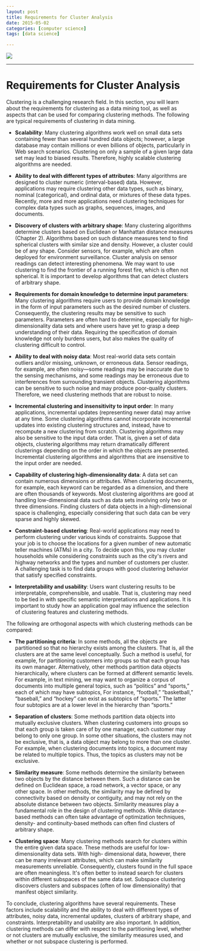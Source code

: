 ```yaml
---
layout: post
title: Requirements for Cluster Analysis 
date: 2015-05-02
categories: [computer science]
tags: [data science]

---
```


[![](http://sungsoo.github.com/images/clustering-req.png)](http://sungsoo.github.com/images/clustering-req.png)

---

# Requirements for Cluster Analysis
Clustering is a challenging research field. In this section, you will learn about the requirements for clustering as a data mining tool, as well as aspects that can be used for comparing clustering methods.
The following are typical requirements of clustering in data mining.

* **Scalability**: Many clustering algorithms work well on small data sets containing fewer than several hundred data objects; however, a large database may contain millions or even billions of objects, particularly in Web search scenarios. Clustering on only a sample of a given large data set may lead to biased results. Therefore, highly scalable clustering algorithms are needed.

* **Ability to deal with different types of attributes**: Many algorithms are designed to cluster numeric (interval-based) data. However, applications may require clustering other data types, such as binary, nominal (categorical), and ordinal data, or mixtures of these data types. Recently, more and more applications need clustering techniques for complex data types such as graphs, sequences, images, and documents.

* **Discovery of clusters with arbitrary shape**: Many clustering algorithms determine clusters based on Euclidean or Manhattan distance measures (Chapter 2). Algorithms based on such distance measures tend to find spherical clusters with similar size and density. However, a cluster could be of any shape. Consider sensors, for example, which are often deployed for environment surveillance. Cluster analysis on sensor readings can detect interesting phenomena. We may want to use clustering to find the frontier of a running forest fire, which is often not spherical. It is important to develop algorithms that can detect clusters of arbitrary shape.

* **Requirements for domain knowledge to determine input parameters**: Many clustering algorithms require users to provide domain knowledge in the form of input parameters such as the desired number of clusters. Consequently, the clustering results may be sensitive to such parameters. Parameters are often hard to determine, especially for high- dimensionality data sets and where users have yet to grasp a deep understanding of their data. Requiring the specification of domain knowledge not only burdens users, but also makes the quality of clustering difficult to control.

* **Ability to deal with noisy data**: Most real-world data sets contain outliers and/or missing, unknown, or erroneous data. Sensor readings, for example, are often noisy—some readings may be inaccurate due to the sensing mechanisms, and some readings may be erroneous due to interferences from surrounding transient objects. Clustering algorithms can be sensitive to such noise and may produce poor-quality clusters. Therefore, we need clustering methods that are robust to noise.

* **Incremental clustering and insensitivity to input order**: In many applications, incremental updates (representing newer data) may arrive at any time. Some clustering algorithms cannot incorporate incremental updates into existing clustering structures and, instead, have to recompute a new clustering from scratch. Clustering algorithms may also be sensitive to the input data order. That is, given a set of data objects, clustering algorithms may return dramatically different clusterings depending on the order in which the objects are presented. Incremental clustering algorithms and algorithms that are insensitive to the input order are needed.

* **Capability of clustering high-dimensionality data**: A data set can contain numerous dimensions or attributes. When clustering documents, for example, each keyword can be regarded as a dimension, and there are often thousands of keywords. Most clustering algorithms are good at handling low-dimensional data such as data sets involving only two or three dimensions. Finding clusters of data objects in a high-dimensional space is challenging, especially considering that such data can be very sparse and highly skewed.

* **Constraint-based clustering**: Real-world applications may need to perform clustering under various kinds of constraints. Suppose that your job is to choose the locations for a given number of new automatic teller machines (ATMs) in a city. To decide upon this, you may cluster households while considering constraints such as the city's rivers and highway networks and the types and number of customers per cluster. A challenging task is to find data groups with good clustering behavior that satisfy specified constraints.

* **Interpretability and usability**: Users want clustering results to be interpretable, comprehensible, and usable. That is, clustering may need to be tied in with specific semantic interpretations and applications. It is important to study how an application goal may influence the selection of clustering features and clustering methods.The following are orthogonal aspects with which clustering methods can be compared:
* **The partitioning criteria**: In some methods, all the objects are partitioned so that no hierarchy exists among the clusters. That is, all the clusters are at the same level conceptually. Such a method is useful, for example, for partitioning customers into groups so that each group has its own manager. Alternatively, other methods partition data objects hierarchically, where clusters can be formed at different semantic levels. For example, in text mining, we may want to organize a corpus of documents into multiple general topics, such as “politics” and “sports,” each of which may have subtopics, For instance, “football,” “basketball,” “baseball,” and “hockey” can exist as subtopics of “sports.” The latter four subtopics are at a lower level in the hierarchy than “sports.”
* **Separation of clusters**: Some methods partition data objects into mutually exclusive clusters. When clustering customers into groups so that each group is taken care of by one manager, each customer may belong to only one group. In some other situations, the clusters may not be exclusive, that is, a data object may belong to more than one cluster. For example, when clustering documents into topics, a document may be related to multiple topics. Thus, the topics as clusters may not be exclusive.* **Similarity measure**: Some methods determine the similarity between two objects by the distance between them. Such a distance can be defined on Euclidean space, a road network, a vector space, or any other space. In other methods, the similarity may be defined by connectivity based on density or contiguity, and may not rely on the absolute distance between two objects. Similarity measures play a fundamental role in the design of clustering methods. While distance-based methods can often take advantage of optimization techniques, density- and continuity-based methods can often find clusters of arbitrary shape.* **Clustering space**: Many clustering methods search for clusters within the entire given data space. These methods are useful for low-dimensionality data sets. With high- dimensional data, however, there can be many irrelevant attributes, which can make similarity measurements unreliable. Consequently, clusters found in the full space are often meaningless. It's often better to instead search for clusters within different subspaces of the same data set. Subspace clustering discovers clusters and subspaces (often of low dimensionality) that manifest object similarity.To conclude, clustering algorithms have several requirements. These factors include scalability and the ability to deal with different types of attributes, noisy data, incremental updates, clusters of arbitrary shape, and constraints. Interpretability and usability are also important. In addition, clustering methods can differ with respect to the partitioning level, whether or not clusters are mutually exclusive, the similarity measures used, and whether or not subspace clustering is performed.
